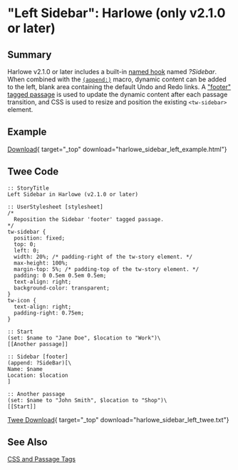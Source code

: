 # "Left Sidebar": Harlowe (only v2.1.0 or later)

## Summary

Harlowe v2.1.0 or later includes a built-in [named hook](https://twine2.neocities.org/#markup_named-hook) named *?Sidebar*. When combined with the [`(append:)`](https://twine2.neocities.org/#macro_append) macro, dynamic content can be added to the left, blank area containing the default Undo and Redo links. A ["footer" tagged passage](https://twine2.neocities.org/#passagetag_footer) is used to update the dynamic content after each passage transition, and CSS is used to resize and position the existing `<tw-sidebar>` element.

## Example

[Download](harlowe_sidebar_left_example.html){ target="_top" download="harlowe_sidebar_left_example.html"}

## Twee Code

```twee
:: StoryTitle
Left Sidebar in Harlowe (v2.1.0 or later)

:: UserStylesheet [stylesheet]
/*
  Reposition the Sidebar 'footer' tagged passage.
*/
tw-sidebar {
  position: fixed;
  top: 0;
  left: 0;
  width: 20%; /* padding-right of the tw-story element. */
  max-height: 100%;
  margin-top: 5%; /* padding-top of the tw-story element. */
  padding: 0 0.5em 0.5em 0.5em;
  text-align: right;
  background-color: transparent;
}
tw-icon {
  text-align: right;
  padding-right: 0.75em;
}

:: Start
(set: $name to "Jane Doe", $location to "Work")\
[[Another passage]]

:: Sidebar [footer]
(append: ?SideBar)[\
Name: $name
Location: $location
]

:: Another passage
(set: $name to "John Smith", $location to "Shop")\
[[Start]]
```

[Twee Download](harlowe_sidebar_left_twee.txt){ target="_top" download="harlowe_sidebar_left_twee.txt"}

## See Also

[CSS and Passage Tags](../../passagetags/harlowe/harlowe_passagetags.md)

